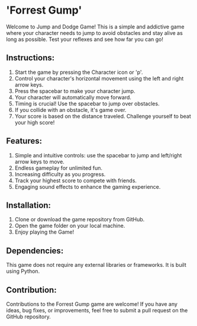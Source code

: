 # 'Forrest Gump'
Welcome to Jump and Dodge Game! This is a simple and addictive game where your character needs to jump to avoid obstacles and stay alive as long as possible. Test your reflexes and see how far you can go!

## Instructions:
1. Start the game by pressing the Character icon or 'p'.
2. Control your character's horizontal movement using the left and right arrow keys.
3. Press the spacebar to make your character jump.
4. Your character will automatically move forward.
5. Timing is crucial! Use the spacebar to jump over obstacles.
6. If you collide with an obstacle, it's game over.
7. Your score is based on the distance traveled. Challenge yourself to beat your high score!

## Features:
1. Simple and intuitive controls: use the spacebar to jump and left/right arrow keys to move.
2. Endless gameplay for unlimited fun.
3. Increasing difficulty as you progress.
4. Track your highest score to compete with friends.
5. Engaging sound effects to enhance the gaming experience.

## Installation:
1. Clone or download the game repository from GitHub.
2. Open the game folder on your local machine.
3. Enjoy playing the Game!

## Dependencies:
This game does not require any external libraries or frameworks. It is built using Python.

## Contribution:
Contributions to the Forrest Gump game are welcome! If you have any ideas, bug fixes, or improvements, feel free to submit a pull request on the GitHub repository.